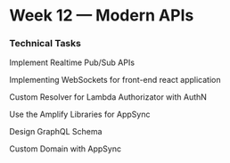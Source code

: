 # Week 12 — Modern APIs

### Technical Tasks

Implement Realtime Pub/Sub APIs

Implementing WebSockets for front-end react application

Custom Resolver for Lambda Authorizator with AuthN

Use the Amplify Libraries for AppSync

Design GraphQL Schema

Custom Domain with AppSync
